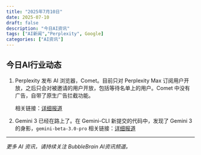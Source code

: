 ```yaml
---
title: "2025年7月10日"
date: 2025-07-10
draft: false
description: "今日AI资讯"
tags: ["AI新闻","Perplexity", Google]
categories: ["AI资讯"]
---
```


## 今日AI行业动态

1. Perplexity 发布 AI 浏览器，Comet。目前只对 Perplexity Max 订阅用户开放，之后只会对被邀请的用户开放，包括等待名单上的用户。Comet 中没有广告，自带了原生广告拦截功能。

    相关链接：[详细报道](https://x.com/testingcatalog/status/1942986390817403223) 

2. Gemini 3 已经在路上了。在 Gemini-CLI 新提交的代码中，发现了 Gemini 3 的身影，`gemini-beta-3.0-pro` 
    相关链接：[详细报道](https://x.com/testingcatalog/status/1942992358565413332) 


---

*更多 AI 资讯，请持续关注 BubbleBrain AI资讯频道。*